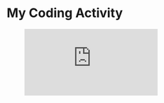 # My Coding Activity



<!--START_SECTION:waka-->
<figure><embed src="https://wakatime.com/share/@83f0d70d-3af9-4ae0-b938-ec52d88aaabe/23659794-034d-4277-8b82-b2b470bacd6d.svg"></embed></figure>

<!--END_SECTION:waka-->